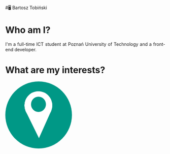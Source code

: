 #🖥️ Bartosz Tobiński

# Who am I?
<p align="justify">I'm a full-time ICT student at Poznań University of Technology and a front-end developer.</p>

# What are my interests?

<svg width="210" height="211" viewBox="0 0 210 211" fill="none" xmlns="http://www.w3.org/2000/svg">
<ellipse cx="105" cy="105.5" rx="105" ry="105.5" fill="#009886"/>
<ellipse cx="104.201" cy="75.4546" rx="43.6946" ry="44.2597" fill="white"/>
<ellipse cx="104.201" cy="75.4546" rx="43.6946" ry="44.2597" fill="white"/>
<ellipse cx="104.201" cy="75.4546" rx="43.6946" ry="44.2597" fill="white"/>
<ellipse cx="104.201" cy="75.4546" rx="43.6946" ry="44.2597" fill="white"/>
<path d="M106.006 178.429L64.5839 94.1526L144.438 92.7117L106.006 178.429Z" fill="white"/>
<ellipse cx="104.5" cy="72" rx="23.5" ry="24" fill="white"/>
<ellipse cx="104.5" cy="72" rx="23.5" ry="24" fill="white"/>
<ellipse cx="104.5" cy="72" rx="23.5" ry="24" fill="white"/>
<ellipse cx="104.5" cy="72" rx="23.5" ry="24" fill="#009886"/>
</svg>


